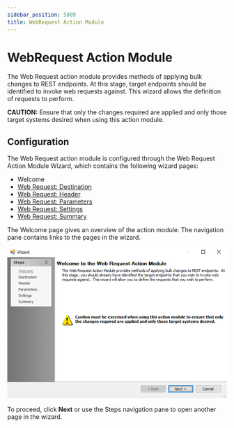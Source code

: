 ```yaml
---
sidebar_position: 5809
title: WebRequest Action Module
---
```


# WebRequest Action Module

The Web Request action module provides methods of applying bulk changes to REST endpoints. At this stage, target endpoints should be identified to invoke web requests against. This wizard allows the definition of requests to perform.

**CAUTION:** Ensure that only the changes required are applied and only those target systems desired when using this action module.

## Configuration

The Web Request action module is configured through the Web Request Action Module Wizard, which contains the following wizard pages:

* Welcome
* [Web Request: Destination](Destination "Web Request: Destination")
* [Web Request: Header](Header "Web Request: Header")
* [Web Request: Parameters](Parameters "Web Request: Parameters")
* [Web Request: Settings](Settings "Web Request: Settings")
* [Web Request: Summary](Summary "Web Request: Summary")

The Welcome page gives an overview of the action module. The navigation pane contains links to the pages in the wizard.

![Web Request Action Module Wizard Welcome page](../../../../../../../static/images/AccessAnalyzer_12.0/Content/Resources/Images/EnterpriseAuditor/Admin/Action/WebRequest/Welcome.png "Web Request Action Module Wizard Welcome page")

To proceed, click **Next** or use the Steps navigation pane to open another page in the wizard.